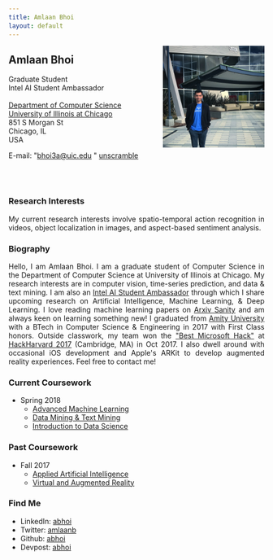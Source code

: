 ```yaml
---
title: Amlaan Bhoi
layout: default
---
```


<script>
function scrambledString(tag, objName, initScrambledString, initScrambledStringIndices) {
	this.tag = tag;
	this.objName = objName;
	this.string = initScrambledString;
	this.indices = initScrambledStringIndices;
	this.rescramble = rescramble;
	this.initAnimatedBubbleSort = initAnimatedBubbleSort;
	this.bubbleSortStep = bubbleSortStep;
	this.bubbleSortBookmark = 0;

	this.rescramble();
	this.tag.innerHTML = this.string + ' <a href="#" onClick="' + this.objName + '.initAnimatedBubbleSort();return false;">unscramble</a>';
}

function rescramble() {
	for (i = 0; i < this.indices.length; i++) {
		indexToMove = Math.floor(Math.random() * (this.indices.length - i));
		charIndexRemoved = this.indices.splice(indexToMove, 1);
		this.indices = this.indices.concat(charIndexRemoved);
		scrambledStringTemp = this.string.substring(0, indexToMove) +
			this.string.substring(indexToMove + 1) +
			this.string.substring(indexToMove, indexToMove + 1);
		this.string = scrambledStringTemp;
	}
}

function initAnimatedBubbleSort() {
	this.interval = setInterval(this.objName + '.bubbleSortStep()', 12);
}

function bubbleSortStep() {		
	if (this.bubbleSortBookmark >= this.indices.length - 1) {
		this.bubbleSortBookmark = 0;
	}
	for (i = this.bubbleSortBookmark; i < this.indices.length - 1; i++) {
		if (i == 0) {
			this.changed = 0;
		}
		if (this.indices[i] > this.indices[i + 1]) {
			this.changed = 1;
			tempIndex = this.indices[i];
			this.indices[i] = this.indices[i + 1];
			this.indices[i + 1] = tempIndex;
			tempArrange = this.string.substring(0, i) +
				this.string.substring(i + 1, i + 2) + 
				this.string.substring(i, i + 1) +
				this.string.substring(i + 2);
			this.string = tempArrange;
			this.tag.innerHTML = this.string;
			this.bubbleSortBookmark = i;
			break;
		}
	}
	this.bubbleSortBookmark = i;
	if (!this.changed) {
		clearInterval(this.interval);
	}
}
</script>

<img src="/images/amlaan_2018.jpg" width="200" align="right" float="right"/>
<h2>Amlaan Bhoi</h2>
Graduate Student<br>
Intel AI Student Ambassador<br><br>
<a href="https://cs.uic.edu">Department of Computer Science</a> <br>
<a href="https://www.uic.edu">University of Illinois at Chicago</a> <br>
851 S Morgan St<br>
Chicago, IL<br>
USA

<!--E-mail: <a href="mailto://abhoi3@uic.edu">abhoi3@uic.edu</a>-->
E-mail: <font id="email" style="display:inline;">
	"bhoi3a@uic.edu "
	<a href="#" onclick="emailScramble.initAnimatedBubbleSort();return false;">unscramble</a>
</font>
<!--<script type="text/javascript">
    emailScramble = new scrambledString(document.getElementById('email'),
        'emailScramble', 'erepc@aahby.etulk.skde',
        [12,13,15,1,8,7,2,5,4,11,18,10,17,3,22,16,6,19,9,14,21,20]);
</script>!-->
<script type="text/javascript">
	emailScramble = new scrambledString(document.getElementById('email'), 'emailScramble', 'duiohce.ua3@bi', [13, 8, 5, 4, 3, 10, 12, 11, 14, 1, 6, 7, 2, 9]);
</script>
<br><br>

### Research Interests

<p align="justify">My current research interests involve spatio-temporal action recognition in videos, object localization in images, and aspect-based sentiment analysis.</p>

### Biography

<p align="justify">Hello, I am Amlaan Bhoi. I am a graduate student of Computer Science in the Department of Computer Science at University of Illinois at Chicago. My research interests are in computer vision, time-series prediction, and data & text mining. I am also an <a href="https://software.intel.com/en-us/ai-academy/ambassadors">Intel AI Student Ambassador</a> through which I share upcoming research on Artificial Intelligence, Machine Learning, & Deep Learning. I love reading machine learning papers on <a href="http://www.arxiv-sanity.com/">Arxiv Sanity</a> and am always keen on learning something new! I graduated from <a href="http://www.amity.edu/">Amity University</a> with a BTech in Computer Science & Engineering in 2017 with First Class honors. Outside classwork, my team won the <a href="https://devpost.com/software/lifeguard-io">"Best Microsoft Hack"</a> at <a href="http://hackharvard.io/">HackHarvard 2017</a> (Cambridge, MA) in Oct 2017. I also dwell around with occasional iOS development and Apple's ARKit to develop augmented reality experiences. Feel free to contact me!</p>

### Current Coursework

- Spring 2018
  - [Advanced Machine Learning](https://www.cs.uic.edu/~zhangx/teaching/CS594_Spring2018_Syllabus.pdf)
  - [Data Mining & Text Mining](https://www.cs.uic.edu/~liub/teach/cs583-spring-18/cs583.html)
  - [Introduction to Data Science](http://cs418.cs.uic.edu/)

### Past Coursework

- Fall 2017
	- [Applied Artificial Intelligence](https://www.cs.uic.edu/Piotr)
	- [Virtual and Augmented Reality](https://www.evl.uic.edu/aej/491/)

### Find Me

- LinkedIn: [abhoi](https://www.linkedin.com/in/abhoi)
- Twitter: [amlaanb](https://www.twitter.com/amlaanb)
- Github: [abhoi](https://www.github.com/abhoi)
- Devpost: [abhoi](https://devpost.com/abhoi)

<!--
You can use HTML elements in Markdown, such as the comment element, and they won't be affected by a markdown parser. However, if you create an HTML element in your markdown file, you cannot use markdown syntax within that element's contents.
-->
